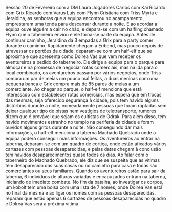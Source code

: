 Sessão 20 de Fevereiro com a DM Laura
Jogadores
Carlos com Kai
Ricardo com Grix
Ricardo com Varus
Luís com Flynn
Cristiana com Triss
Myria e Jeraldina, as senhoras que a equipa encontrou no acampamento, emprestaram uma tenda para descansar durante a noite. E ao acordar a equipa ouve alguém a cair no chão, e depara-se com um halfling chamado Flynn que o taberneiro enviou e ele torna-se parte da equipa.
Antes de continuar caminho, Jeraldina dá 3 empadas a Grix para a party comer durante o caminho.
Rapidamente chegam a Eribend, mas pouco depois de atravessar os portões da cidade, deparam-se com um half-elf que se aproxima e que apresenta como Dolrea Vas que vem receber os aventureiros a pedido do taberneiro.
Ele dirige a equipa para o parque para almoçar e na promessa de negociar rotas comerciais, mas na ida para o local combinado, os aventureiros passam por vários negócios, onde Triss compra um par de meias um pouco mal feitas, a duas meninas com uma pequena banca e Grix compra mais de 85 pares de meias a um comerciante.
Ao chegar ao parque, o half-elf menciona que está interessado com estabelecer rotas comerciais, mas espera que em trocas das mesmas, seja oferecido segurança à cidade, pois tem havido alguns distúrbios durante a noite, nomeadamente pessoas que foram raptadas sem deixar qualquer tipo de pistas nem vestígios de teletransporte, rumores dizem que é provável que sejam os cultistas de Odrak. Para além disso, tem havido movimentos estranho no templo na periferia da cidade e foram ouvidos alguns gritos durante a noite. Não conseguindo dar mais informações, o half-elf menciona a taberna Machado Quebrado onde a equipa poderá conseguir mais informações.
Os aventureiros ao entrar na taberna, deparam-se com um quadro de cortiça, onde estão afixados vários cartazes com pessoas desaparecidas, e pelas datas chegam à conclusão tem havidos desaparecimentos quase todos os dias. Ao falar com o taberneiro do Machado Quebrado, ele diz que se suspeita que as vítimas têm desaparecido das suas casas ou no caminho para casa e todas são comerciantes ou seus familiares.
Quando os aventureiros estão para sair da taberna, 6 indivíduos de alturas variadas e encapuzados entram na taberna, iniciando de imediato combate.
No fim da batalha, ao investigar os corpos, um kobolt tem uma bolsa com uma lista de 7 nomes, onde Dolrea Vas está no final da mesma e ao ligar os nomes com as pessoas desaparecidas, reparam que estão apenas 6 cartazes de pessoas desaparecidas no quadro e Dolrea Vas será a próxima vítima.

















